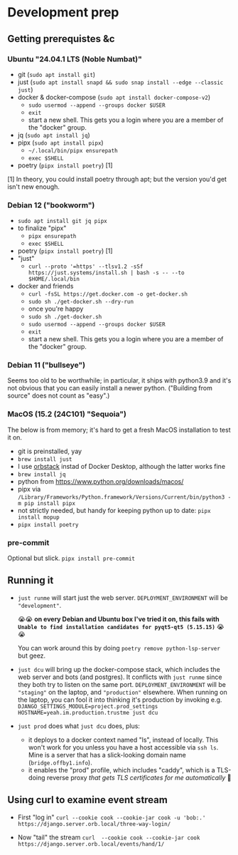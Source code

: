 # Development prep

## Getting prerequistes &c

### Ubuntu "24.04.1 LTS (Noble Numbat)"

* git (`sudo apt install git`)
* just (`sudo apt install snapd && sudo snap install --edge --classic just`)
* docker & docker-compose (`sudo apt install docker-compose-v2`)
  - `sudo usermod --append --groups docker $USER`
  - `exit`
  - start a new shell.  This gets you a login where you are a member of the "docker" group.
* jq (`sudo apt install jq`)
* pipx (`sudo apt install pipx`)
  - `~/.local/bin/pipx ensurepath`
  - `exec $SHELL`
* poetry (`pipx install poetry`) [1]

[1] In theory, you could install poetry through apt; but the version you'd get isn't new enough.

### Debian 12 ("bookworm")

* `sudo apt install git jq pipx`
* to finalize "pipx"
  - `pipx ensurepath`
  - `exec $SHELL`
* poetry (`pipx install poetry`) [1]
* "just"
  - `curl --proto '=https' --tlsv1.2 -sSf https://just.systems/install.sh | bash -s -- --to $HOME/.local/bin`
* docker and friends
  - `curl -fsSL https://get.docker.com -o get-docker.sh`
  - `sudo sh ./get-docker.sh --dry-run`
  - once you're happy
  - `sudo sh ./get-docker.sh`
  - `sudo usermod --append --groups docker $USER`
  - `exit`
  - start a new shell.  This gets you a login where you are a member of the "docker" group.

### Debian 11 ("bullseye")

Seems too old to be worthwhile; in particular, it ships with python3.9 and it's not obvious that you can easily install a newer python.  ("Building from source" does not count as "easy".)

### MacOS (15.2 (24C101) "Sequoia")

The below is from memory; it's hard to get a fresh MacOS installation to test it on.

* git is preinstalled, yay
* `brew install just`
* I use [orbstack](https://orbstack.dev/) instad of Docker Desktop, although the latter works fine
* `brew install jq`
* python from <https://www.python.org/downloads/macos/>
* pipx via `/Library/Frameworks/Python.framework/Versions/Current/bin/python3 -m pip install pipx`
* not strictly needed, but handy for keeping python up to date: `pipx install mopup`
* `pipx install poetry`

### pre-commit
Optional but slick. `pipx install pre-commit`

## Running it
- `just runme` will start just the web server.  `DEPLOYMENT_ENVIRONMENT` will be `"development"`.

  😭😭 **on every Debian and Ubuntu box I've tried it on, this fails with ` Unable to find installation candidates for pyqt5-qt5 (5.15.15)`** 😭😭

  You can work around this by doing `poetry remove python-lsp-server` but geez.

- `just dcu` will bring up the docker-compose stack, which includes the web server and bots (and postgres).  It conflicts with `just runme` since they both try to listen on the same port.
`DEPLOYMENT_ENVIRONMENT` will be `"staging"` on the laptop, and `"production"` elsewhere.  When running on the laptop, you can fool it into thinking it's production by invoking e.g. `DJANGO_SETTINGS_MODULE=project.prod_settings HOSTNAME=yeah.im.production.trustme just dcu`

- `just prod` does what `just dcu` does, plus:
  - it deploys to a docker context named "ls", instead of locally.  This won't work for you unless you have a host accessible via `ssh ls`. Mine is a server that has a slick-looking domain name (`bridge.offby1.info`).
  - it enables the "prod" profile, which includes "caddy", which is a TLS-doing reverse proxy *that gets TLS certificates for me automatically* 🎉

## Using curl to examine event stream

- First "log in"
  `curl --cookie cook --cookie-jar cook -u 'bob:.'  https://django.server.orb.local/three-way-login/`

- Now "tail" the stream
  `curl  --cookie cook --cookie-jar cook   https://django.server.orb.local/events/hand/1/`

